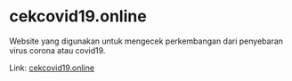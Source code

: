 # cekcovid19.online
Website yang digunakan untuk mengecek perkembangan dari penyebaran virus corona atau covid19.

Link: [cekcovid19.online](https://cekcovid19.online/)
